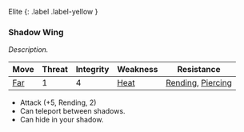 Elite
{: .label .label-yellow }
### Shadow Wing
*Description.*

| Move                          | Threat | Integrity | Weakness                      | Resistance                                                                    |
| ----------------------------- | ------ | --------- | ----------------------------- | ----------------------------------------------------------------------------- |
| [Far](Game/Core/Movement#Far) | 1      | 4         | [Heat](Game/Core/Injury#Heat) | [Rending](Game/Core/Injury#Rending), [Piercing](Game/Core/Injury#Piercing) |

* Attack (+5, Rending, 2)
* Can teleport between shadows.
* Can hide in your shadow.
